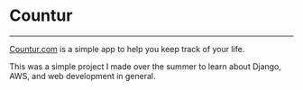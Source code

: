 # Countur
-----

<a href="countur.com">Countur.com</a> is a simple app to help you keep track of your life.

This was a simple project I made over the summer to learn about Django, AWS, and web development in general.
